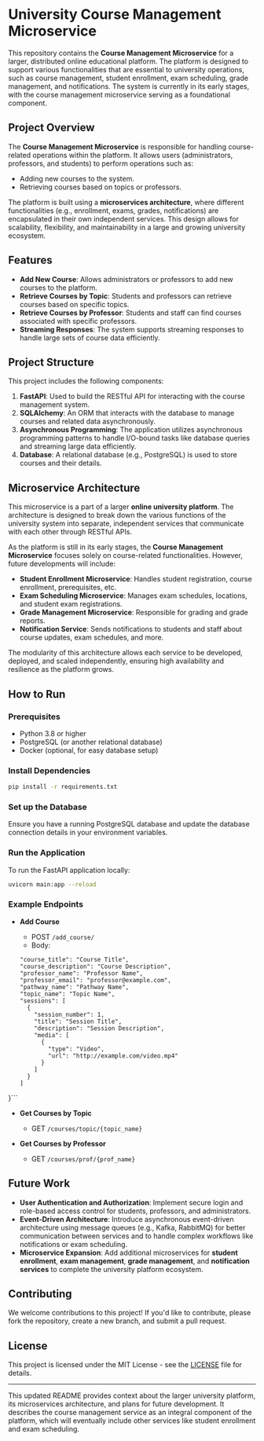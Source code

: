 
# University Course Management Microservice

This repository contains the **Course Management Microservice** for a larger, distributed online educational platform. The platform is designed to support various functionalities that are essential to university operations, such as course management, student enrollment, exam scheduling, grade management, and notifications. The system is currently in its early stages, with the course management microservice serving as a foundational component.

## Project Overview

The **Course Management Microservice** is responsible for handling course-related operations within the platform. It allows users (administrators, professors, and students) to perform operations such as:

- Adding new courses to the system.
- Retrieving courses based on topics or professors.
  
The platform is built using a **microservices architecture**, where different functionalities (e.g., enrollment, exams, grades, notifications) are encapsulated in their own independent services. This design allows for scalability, flexibility, and maintainability in a large and growing university ecosystem.

## Features

- **Add New Course**: Allows administrators or professors to add new courses to the platform.
- **Retrieve Courses by Topic**: Students and professors can retrieve courses based on specific topics.
- **Retrieve Courses by Professor**: Students and staff can find courses associated with specific professors.
- **Streaming Responses**: The system supports streaming responses to handle large sets of course data efficiently.

## Project Structure

This project includes the following components:

1. **FastAPI**: Used to build the RESTful API for interacting with the course management system.
2. **SQLAlchemy**: An ORM that interacts with the database to manage courses and related data asynchronously.
3. **Asynchronous Programming**: The application utilizes asynchronous programming patterns to handle I/O-bound tasks like database queries and streaming large data efficiently.
4. **Database**: A relational database (e.g., PostgreSQL) is used to store courses and their details.

## Microservice Architecture

This microservice is a part of a larger **online university platform**. The architecture is designed to break down the various functions of the university system into separate, independent services that communicate with each other through RESTful APIs. 

As the platform is still in its early stages, the **Course Management Microservice** focuses solely on course-related functionalities. However, future developments will include:

- **Student Enrollment Microservice**: Handles student registration, course enrollment, prerequisites, etc.
- **Exam Scheduling Microservice**: Manages exam schedules, locations, and student exam registrations.
- **Grade Management Microservice**: Responsible for grading and grade reports.
- **Notification Service**: Sends notifications to students and staff about course updates, exam schedules, and more.

The modularity of this architecture allows each service to be developed, deployed, and scaled independently, ensuring high availability and resilience as the platform grows.

## How to Run

### Prerequisites

- Python 3.8 or higher
- PostgreSQL (or another relational database)
- Docker (optional, for easy database setup)

### Install Dependencies

```bash
pip install -r requirements.txt
```

### Set up the Database

Ensure you have a running PostgreSQL database and update the database connection details in your environment variables.

### Run the Application

To run the FastAPI application locally:

```bash
uvicorn main:app --reload
```

### Example Endpoints

- **Add Course**
  - POST `/add_course/`
  - Body: 
  
  ```{
  "course_title": "Course Title",
  "course_description": "Course Description",
  "professor_name": "Professor Name",
  "professor_email": "professor@example.com",
  "pathway_name": "Pathway Name",
  "topic_name": "Topic Name",
  "sessions": [
    {
      "session_number": 1,
      "title": "Session Title",
      "description": "Session Description",
      "media": [
        {
          "type": "Video",
          "url": "http://example.com/video.mp4"
        }
      ]
    }
  ]
}```
  
- **Get Courses by Topic**
  - GET `/courses/topic/{topic_name}`
  
- **Get Courses by Professor**
  - GET `/courses/prof/{prof_name}`

## Future Work

- **User Authentication and Authorization**: Implement secure login and role-based access control for students, professors, and administrators.
- **Event-Driven Architecture**: Introduce asynchronous event-driven architecture using message queues (e.g., Kafka, RabbitMQ) for better communication between services and to handle complex workflows like notifications or exam scheduling.
- **Microservice Expansion**: Add additional microservices for **student enrollment**, **exam management**, **grade management**, and **notification services** to complete the university platform ecosystem.

## Contributing

We welcome contributions to this project! If you'd like to contribute, please fork the repository, create a new branch, and submit a pull request.

## License

This project is licensed under the MIT License - see the [LICENSE](LICENSE) file for details.

---

This updated README provides context about the larger university platform, its microservices architecture, and plans for future development. It describes the course management service as an integral component of the platform, which will eventually include other services like student enrollment and exam scheduling.